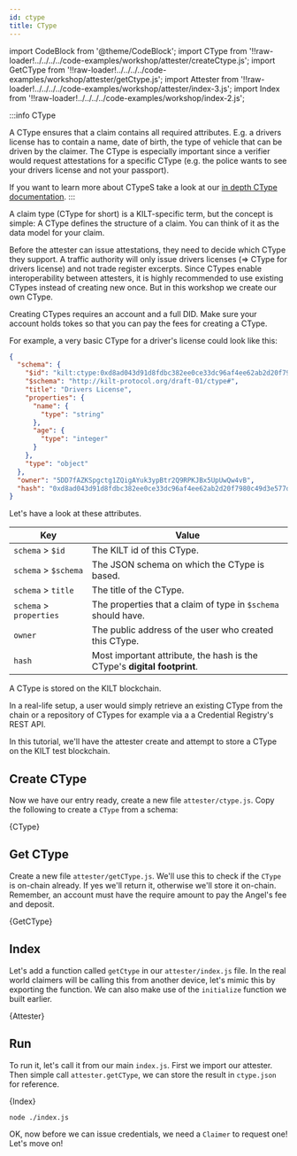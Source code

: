 ```yaml
---
id: ctype
title: CType
---
```


import CodeBlock from '@theme/CodeBlock';
import CType from '!!raw-loader!../../../../code-examples/workshop/attester/createCtype.js';
import GetCType from '!!raw-loader!../../../../code-examples/workshop/attester/getCtype.js';
import Attester from '!!raw-loader!../../../../code-examples/workshop/attester/index-3.js';
import Index from '!!raw-loader!../../../../code-examples/workshop/index-2.js';

:::info CType

A CType ensures that a claim contains all required attributes.
E.g. a drivers license has to contain a name, date of birth, the type of vehicle that can be driven by the claimer.
The CType is especially important since a verifier would request attestations for a specific CType (e.g. the police wants to see your drivers license and not your passport).

If you want to learn more about CTypeS take a look at our [in depth CType documentation](/docs/sdk/core-feature/ctypes).
:::

A claim type (CType for short) is a KILT-specific term, but the concept is simple:
A CType defines the structure of a claim.
You can think of it as the data model for your claim.

Before the <span class="label-role attester">attester</span> can issue attestations, they need to decide which CType they support.
A traffic authority will only issue drivers licenses (=> CType for drivers license) and not trade register excerpts.
Since CTypes enable interoperability between attesters, it is highly recommended to use existing CTypes instead of creating new once.
But in this workshop we create our own CType.

Creating CTypes requires an account and a full DID.
Make sure your account holds tokes so that you can pay the fees for creating a CType.

For example, a very basic CType for a driver's license could look like this:

```json
{
  "schema": {
    "$id": "kilt:ctype:0xd8ad043d91d8fdbc382ee0ce33dc96af4ee62ab2d20f7980c49d3e577d80e5f5",
    "$schema": "http://kilt-protocol.org/draft-01/ctype#",
    "title": "Drivers License",
    "properties": {
      "name": {
        "type": "string"
      },
      "age": {
        "type": "integer"
      }
    },
    "type": "object"
  },
  "owner": "5DD7fAZKSpgctg1ZQigAYuk3ypBtr2Q9RPKJBx5UpUwQw4vB",
  "hash": "0xd8ad043d91d8fdbc382ee0ce33dc96af4ee62ab2d20f7980c49d3e577d80e5f5"
}
```

Let's have a look at these attributes.

| Key                     | Value                                                                    |
| ----------------------- | ------------------------------------------------------------------------ |
| `schema` > `$id`        | The KILT id of this CType.                                               |
| `schema` > `$schema`    | The JSON schema on which the CType is based.                             |
| `schema` > `title`      | The title of the CType.                                                  |
| `schema` > `properties` | The properties that a claim of type in `$schema` should have.            |
| `owner`                 | The public address of the user who created this CType.                   |
| `hash`                  | Most important attribute, the hash is the CType's **digital footprint**. |

A CType is stored on the KILT blockchain.

In a real-life setup, a user would simply retrieve an existing CType from the chain or a repository of CTypes for example via a a Credential Registry's REST API.

In this tutorial, we'll have the <span class="label-role attester">attester</span> create and attempt to store a CType on the KILT test blockchain.

## Create CType

Now we have our entry ready, create a new file `attester/ctype.js`. Copy the following to create a `CType` from a schema:

<CodeBlock className="language-js">
  {CType}
</CodeBlock>

## Get CType

Create a new file `attester/getCType.js`. We'll use this to check if the `CType` is on-chain already. If yes we'll
return it, otherwise we'll store it on-chain. Remember, an account must have the require amount to pay the Angel's fee and deposit.

<CodeBlock className="language-js">
  {GetCType}
</CodeBlock>

## Index

Let's add a function called `getCtype` in our `attester/index.js` file.
In the real world <span class="label-role claimer">claimers</span> will be calling this from another device, let's mimic this by exporting the function.
We can also make use of the `initialize` function we built earlier.

<CodeBlock className="language-js" title="attester/index.js">
  {Attester}
</CodeBlock>

## Run

To run it, let's call it from our main `index.js`. First we import our <span class="label-role attester">attester</span>.
Then simple call `attester.getCType`, we can store the result in `ctype.json` for reference.

<CodeBlock className="language-js" title="index.js">
  {Index}
</CodeBlock>

```bash
node ./index.js
```

OK, now before we can issue credentials, we need a `Claimer` to request one! Let's move on!

